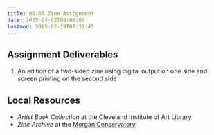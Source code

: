 ```yaml
---
title: 06.07 Zine Assignment
date: 2025-04-02T09:00:00
lastmod: 2025-02-19T07:31:45
---
```


## Assignment Deliverables

1. An edition of a two-sided zine using digital output on one side and screen printing on the second side

## Local Resources

- _Artist Book Collection_ at the Cleveland Institute of Art Library
- _Zine Archive_ at the [Morgan Conservatory](https://www.morganconservatory.org/)
